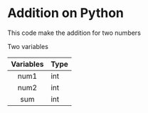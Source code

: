 # Addition on Python

This code make the addition for two numbers

Two variables

| Variables | Type |
| :-------: | ---- |
|   num1   | int  |
|   num2   | int  |
|    sum    | int  |
